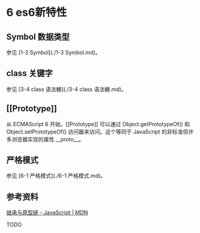 # 6 es6新特性

## Symbol 数据类型

参见 [1-3 Symbol](./1-3 Symbol.md)。

## class 关键字

参见 [3-4 class 语法糖](./3-4 class 语法糖.md)。

## [[Prototype]]

从 ECMAScript 6 开始，[[Prototype]] 可以通过 Object.getPrototypeOf() 和 Object.setPrototypeOf() 访问器来访问。这个等同于 JavaScript 的非标准但许多浏览器实现的属性 \_\_proto\_\_。

## 严格模式

参见 [6-1 严格模式](./6-1 严格模式.md)。

## 参考资料

[继承与原型链 - JavaScript | MDN](https://developer.mozilla.org/zh-CN/docs/Web/JavaScript/Inheritance_and_the_prototype_chain)

TODO
